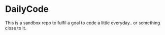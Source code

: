 # DailyCode

This is a sandbox repo to fulfil a goal to code a little everyday.. or something close to it.